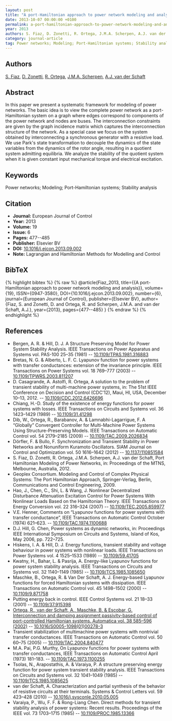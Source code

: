 ```yaml
---
layout: post
title: "A port-Hamiltonian approach to power network modeling and analysis"
date: 2013-10-07 00:00:00 +0100
permalink: a-port-hamiltonian-approach-to-power-network-modeling-and-analysis
year: 2013
authors: S. Fiaz, D. Zonetti, R. Ortega, J.M.A. Scherpen, A.J. van der Schaft
category: journal-article
tag: Power networks; Modeling; Port-Hamiltonian systems; Stability analysis
---
```

 
## Authors
[S. Fiaz](authors/s-fiaz), [D. Zonetti](authors/daniele-zonetti), [R. Ortega](authors/romeo-ortega), [J.M.A. Scherpen](authors/jacquelien-m-a-scherpen), [A.J. van der Schaft](authors/arjan-van-der-schaft)
 
## Abstract
In this paper we present a systematic framework for modeling of power networks. The basic idea is to view the complete power network as a port-Hamiltonian system on a graph where edges correspond to components of the power network and nodes are buses. The interconnection constraints are given by the graph incidence matrix which captures the interconnection structure of the network. As a special case we focus on the system obtained by interconnecting a synchronous generator with a resistive load. We use Park's state transformation to decouple the dynamics of the state variables from the dynamics of the rotor angle, resulting in a quotient system admitting equilibria. We analyze the stability of the quotient system when it is given constant input mechanical torque and electrical excitation.
 
## Keywords
Power networks; Modeling; Port-Hamiltonian systems; Stability analysis
 
## Citation
- **Journal:** European Journal of Control
- **Year:** 2013
- **Volume:** 19
- **Issue:** 6
- **Pages:** 477--485
- **Publisher:** Elsevier BV
- **DOI:** [10.1016/j.ejcon.2013.09.002](https://doi.org/10.1016/j.ejcon.2013.09.002)
- **Note:** Lagrangian and Hamiltonian Methods for Modelling and Control
 
## BibTeX
{% highlight bibtex %}
{% raw %}
@article{Fiaz_2013,
  title={{A port-Hamiltonian approach to power network modeling and analysis}},
  volume={19},
  ISSN={0947-3580},
  DOI={10.1016/j.ejcon.2013.09.002},
  number={6},
  journal={European Journal of Control},
  publisher={Elsevier BV},
  author={Fiaz, S. and Zonetti, D. and Ortega, R. and Scherpen, J.M.A. and van der Schaft, A.J.},
  year={2013},
  pages={477--485}
}
{% endraw %}
{% endhighlight %}
 
## References
- Bergen, A. R. & Hill, D. J. A Structure Preserving Model for Power System Stability Analysis. IEEE Transactions on Power Apparatus and Systems vol. PAS-100 25–35 (1981) -- [10.1109/TPAS.1981.316883](https://doi.org/10.1109/TPAS.1981.316883)
- Bretas, N. G. & Alberto, L. F. C. Lyapunov function for power systems with transfer conductances: extension of the invariance principle. IEEE Transactions on Power Systems vol. 18 769–777 (2003) -- [10.1109/TPWRS.2003.811207](https://doi.org/10.1109/TPWRS.2003.811207)
- D. Casagrande, A. Astolfi, R. Ortega, A solution to the problem of transient stability of multi-machine power systems, in: The 51st IEEE Conference on Decision and Control (CDC'12), Maui, HI, USA, December 10–13, 2012. -- [10.1109/CDC.2012.6426696](https://doi.org/10.1109/CDC.2012.6426696)
- Chiang, H.-D. Study of the existence of energy functions for power systems with losses. IEEE Transactions on Circuits and Systems vol. 36 1423–1429 (1989) -- [10.1109/31.41298](https://doi.org/10.1109/31.41298)
- Dib, W., Ortega, R., Barabanov, A. & Lamnabhi-Lagarrigue, F. A “Globally” Convergent Controller for Multi-Machine Power Systems Using Structure-Preserving Models. IEEE Transactions on Automatic Control vol. 54 2179–2185 (2009) -- [10.1109/TAC.2009.2026834](https://doi.org/10.1109/TAC.2009.2026834)
- Dörfler, F. & Bullo, F. Synchronization and Transient Stability in Power Networks and Nonuniform Kuramoto Oscillators. SIAM Journal on Control and Optimization vol. 50 1616–1642 (2012) -- [10.1137/110851584](https://doi.org/10.1137/110851584)
- S. Fiaz, D. Zonetti, R. Ortega, J.M.A. Scherpen, A.J. van der Schaft, Port Hamiltonian Modeling of Power Networks, in: Proceedings of the MTNS, Melbourne, Australia, 2012.
- Geoplex Consortium. Modeling and Control of Complex Physical Systems: The Port Hamiltonian Approach, Springer-Verlag, Berlin, Communications and Control Engineering, 2009.
- Hao, J., Chen, C., Shi, L. & Wang, J. Nonlinear Decentralized Disturbance Attenuation Excitation Control for Power Systems With Nonlinear Loads Based on the Hamiltonian Theory. IEEE Transactions on Energy Conversion vol. 22 316–324 (2007) -- [10.1109/TEC.2005.859977](https://doi.org/10.1109/TEC.2005.859977)
- V.E. Henner, Comments on “Lyapunov functions for power systems with transfer conductance”, IEEE Transactions on Automatic Control October (1974) 621–623. -- [10.1109/TAC.1974.1100688](https://doi.org/10.1109/TAC.1974.1100688)
- D.J. Hill, G. Chen, Power systems as dynamic networks, in: Proceedings IEEE International Symposium on Circuits and Systems, Island of Kos, May 2006, pp. 722–725.
- Hiskens, I. A. & Hill, D. J. Energy functions, transient stability and voltage behaviour in power systems with nonlinear loads. IEEE Transactions on Power Systems vol. 4 1525–1533 (1989) -- [10.1109/59.41705](https://doi.org/10.1109/59.41705)
- Kwatny, H., Bahar, L. & Pasrija, A. Energy-like Lyapunov functions for power system stability analysis. IEEE Transactions on Circuits and Systems vol. 32 1140–1149 (1985) -- [10.1109/TCS.1985.1085650](https://doi.org/10.1109/TCS.1985.1085650)
- Maschke, B., Ortega, R. & Van Der Schaft, A. J. Energy-based Lyapunov functions for forced Hamiltonian systems with dissipation. IEEE Transactions on Automatic Control vol. 45 1498–1502 (2000) -- [10.1109/9.871758](https://doi.org/10.1109/9.871758)
- Putting energy back in control. IEEE Control Systems vol. 21 18–33 (2001) -- [10.1109/37.915398](https://doi.org/10.1109/37.915398)
- [Ortega, R., van der Schaft, A., Maschke, B. & Escobar, G. Interconnection and damping assignment passivity-based control of port-controlled Hamiltonian systems. Automatica vol. 38 585–596 (2002)](interconnection-and-damping-assignment-passivity-based-control-of-port-controlled-hamiltonian-systems) -- [10.1016/S0005-1098(01)00278-3](https://doi.org/10.1016/S0005-1098(01)00278-3)
- Transient stabilization of multimachine power systems with nontrivial transfer conductances. IEEE Transactions on Automatic Control vol. 50 60–75 (2005) -- [10.1109/TAC.2004.840477](https://doi.org/10.1109/TAC.2004.840477)
- M.A. Pai, P.G. Murthy, On Lyapunov functions for power systems with transfer conductances, IEEE Transactions on Automatic Control April (1973) 181–183. -- [10.1109/TAC.1973.1100255](https://doi.org/10.1109/TAC.1973.1100255)
- Tsolas, N., Arapostathis, A. & Varaiya, P. A structure preserving energy function for power system transient stability analysis. IEEE Transactions on Circuits and Systems vol. 32 1041–1049 (1985) -- [10.1109/TCS.1985.1085625](https://doi.org/10.1109/TCS.1985.1085625)
- van der Schaft, A. Characterization and partial synthesis of the behavior of resistive circuits at their terminals. Systems &amp; Control Letters vol. 59 423–428 (2010) -- [10.1016/j.sysconle.2010.05.005](https://doi.org/10.1016/j.sysconle.2010.05.005)
- Varaiya, P., Wu, F. F. & Rong-Liang Chen. Direct methods for transient stability analysis of power systems: Recent results. Proceedings of the IEEE vol. 73 1703–1715 (1985) -- [10.1109/PROC.1985.13366](https://doi.org/10.1109/PROC.1985.13366)

